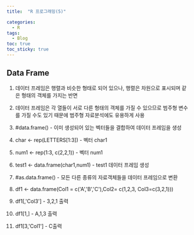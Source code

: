 ```yaml
---
title:  "R 프로그래밍(5)"

categories:
  - R
tags:
  - Blog
toc: true
toc_sticky: true
---
```


## Data Frame

1. 데이터 프레임은 행렬과 비슷한 형태로 되어 있으나, 행렬은 차원으로 표시되며 같은 형태의 객체를 가지는 반면

2. 데이터 프레임은 각 열들이 서로 다른 형태의 객체를 가질 수 있으므로 범주형 변수를 가질 수도 있기 때문에 범주형 자료분석에도 유용하게 사용

3. #data.frame() - 이미 생성되어 있는 벡터들을 결합하여 데이터 프레임을 생성

4. char <- rep(LETTERS[1:3]) - 벡터 char1

5. num1 <- rep(1:3, c(2,2,1)) - 벡터 num1

6. test1 <- data.frame(char1,num1) - test1 데이터 프레임 생성

7. #as.data.frame() - 모든 다른 종류의 자료객체들을 데이터 프레임으로 변환

8. df1 <- data.frame(Col1 = c('A','B','C'),Col2= c(1,2,3, Col3=c(3,2,1)))

9. df1[,'Col3'] - 3,2,1 출력

10. df1[1,] - A,1,3 출력

11. df1[3,'Col1'] - C출력

